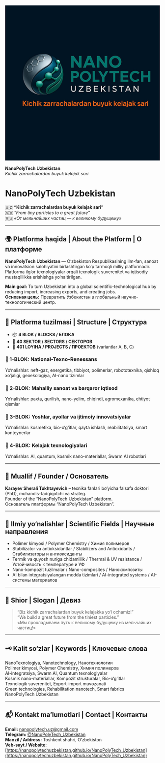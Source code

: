 ![NanoPolyTech Uzbekistan Logo](./Logo.png)

**NanoPolyTech Uzbekistan**  
*Kichik zarrachalardan buyuk kelajak sari*
# NanoPolyTech Uzbekistan

🇺🇿 **“Kichik zarrachalardan buyuk kelajak sari”**  
🇬🇧 *“From tiny particles to a great future”*  
🇷🇺 *«От мельчайших частиц — к великому будущему»*

---

## 🌍 Platforma haqida | About the Platform | О платформе

**NanoPolyTech Uzbekistan** — O‘zbekiston Respublikasining ilm-fan, sanoat va innovatsion salohiyatini birlashtirgan ko‘p tarmoqli milliy platformadir.  
Platforma ilg‘or texnologiyalar orqali texnologik suverenitet va iqtisodiy mustaqillikka erishishga yo‘naltirilgan.

**Main goal:** To turn Uzbekistan into a global scientific-technological hub by reducing import, increasing exports, and creating jobs.  
**Основная цель:** Превратить Узбекистан в глобальный научно-технологический центр.

---

## 🧱 Platforma tuzilmasi | Structure | Структура

- 📦 **4 BLOK / BLOCKS / БЛОКА**  
- 🧩 **40 SEKTOR / SECTORS / СЕКТОРОВ**  
- 🚀 **401 LOYIHA / PROJECTS / ПРОЕКТОВ** (variantlar A, B, C)

### 🔹 1-BLOK: National-Texno-Renessans  
Yo‘nalishlar: neft-gaz, energetika, tibbiyot, polimerlar, robototexnika, qishloq xo‘jaligi, geoekologiya, AI-nano tizimlar

### 🔹 2-BLOK: Mahalliy sanoat va barqaror iqtisod  
Yo‘nalishlar: paxta, qurilish, nano-yelim, chiqindi, agromexanika, ehtiyot qismlar

### 🔹 3-BLOK: Yoshlar, ayollar va ijtimoiy innovatsiyalar  
Yo‘nalishlar: kosmetika, bio-o‘g‘itlar, qayta ishlash, reabilitatsiya, smart konteynerlar

### 🔹 4-BLOK: Kelajak texnologiyalari  
Yo‘nalishlar: AI, quantum, kosmik nano-materiallar, Swarm AI robotlari

---

## 👤 Muallif / Founder / Основатель

**Karayev Sherali Tukhtayevich** – texnika fanlari bo‘yicha falsafa doktori (PhD), muhandis-tadqiqotchi va strateg.  
Founder of the “NanoPolyTech Uzbekistan” platform.  
Основатель платформы “NanoPolyTech Uzbekistan”.

---

## 🔬 Ilmiy yo‘nalishlar | Scientific Fields | Научные направления

- Polimer kimyosi / Polymer Chemistry / Химия полимеров  
- Stabilizator va antioksidantlar / Stabilizers and Antioxidants / Стабилизаторы и антиоксиданты  
- Termik va quyosh nuriga chidamlilik / Thermal & UV resistance / Устойчивость к температуре и УФ  
- Nano-kompozit tuzilmalar / Nano-composites / Нанокомпозиты  
- AI bilan integratsiyalangan modda tizimlari / AI-integrated systems / AI-системы материалов

---

## 💬 Shior | Slogan | Девиз

> “Biz kichik zarrachalardan buyuk kelajakka yo‘l ochamiz!”  
> “We build a great future from the tiniest particles.”  
> «Мы прокладываем путь к великому будущему из мельчайших частиц!»

---

## 🗝 Kalit so‘zlar | Keywords | Ключевые слова

NanoTexnologiya, Nanotechnology, Нанотехнологии  
Polimer kimyosi, Polymer Chemistry, Химия полимеров  
AI-integratsiya, Swarm AI, Quantum texnologiyalar  
Kosmik nano-materiallar, Kompozit strukturalar, Bio-o‘g‘itlar  
Texnologik suverenitet, Export-import muvozanati  
Green technologies, Rehabilitation nanotech, Smart fabrics  
NanoPolyTech Uzbekistan

---

## 📬 Kontakt ma’lumotlari | Contact | Контакты

**Email:** nanopolytech.uz@gmail.com  
**Telegram:** [@NanoPolyTech_Uzbekistan](https://t.me/NanoPolyTech_Uzbekistan)  
**Manzil / Address:** Toshkent shahri, O‘zbekiston  
**Veb-sayt / Website:** [https://nanopolytechuzbekistan.github.io/NanoPolyTech_Uzbekistan](https://nanopolytechuzbekistan.github.io/NanoPolyTech_Uzbekistan)

